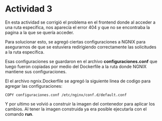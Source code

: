 # Actividad 3

En esta actividad se corrigió el problema en el frontend donde al acceder a una ruta especifica, nos aparecía el error 404 y que no se encontraba la pagina a la que se quería acceder.

Para solucionar esto, se agregó ciertas configuraciones a NGNIX para asegurarnos de que se estuviera redirigiendo correctamente las solicitudes a la ruta específica. 

Esas configuraciones se guardaron en el archivo **configuraciones.conf** que luego fueron copiadas por medio del Dockerfile a la ruta donde NGNIX mantiene sus configuraciones.

El el archivo ngnix.Dockerfile se agregó la siguiente linea de codigo para agregar las configuraciones:

```
COPY configuraciones.conf /etc/nginx/conf.d/default.conf
```

Y por ultimo se volvió a construir la imagen del contenedor para aplicar los cambios. Al tener la imagen construida ya era posible ejecutarla con el comando **run**.